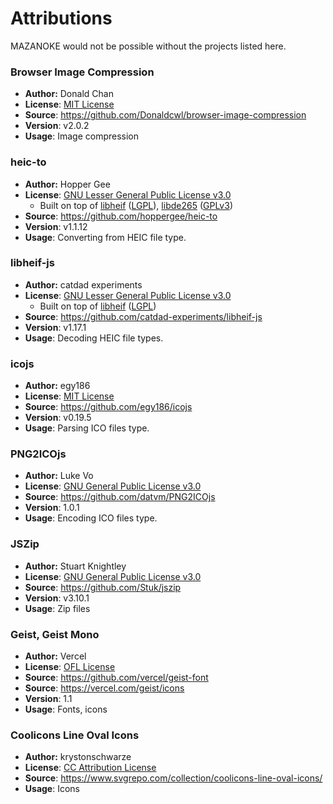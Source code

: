 # Attributions

MAZANOKE would not be possible without the projects listed here.

### Browser Image Compression 
- **Author:** Donald Chan
- **License**: [MIT License](https://github.com/Donaldcwl/browser-image-compression/blob/master/LICENSE)  
- **Source**: https://github.com/Donaldcwl/browser-image-compression
- **Version**: v2.0.2
- **Usage**: Image compression

### heic-to
- **Author:** Hopper Gee
- **License**: [GNU Lesser General Public License v3.0](https://www.npmjs.com/package/heic-to)
  - Built on top of [libheif](https://github.com/strukturag/libheif) ([LGPL](https://github.com/strukturag/libheif?tab=License-1-ov-file)), [libde265](https://github.com/strukturag/libde265) ([GPLv3](https://github.com/strukturag/libde265?tab=License-1-ov-file#readme))
- **Source**: https://github.com/hoppergee/heic-to
- **Version**: v1.1.12
- **Usage**: Converting from HEIC file type.

### libheif-js
- **Author:** catdad experiments 
- **License**: [GNU Lesser General Public License v3.0](https://github.com/catdad-experiments/libheif-js/blob/master/LICENSE)
  - Built on top of [libheif](https://github.com/strukturag/libheif) ([LGPL](https://github.com/strukturag/libheif?tab=License-1-ov-file))
- **Source**: https://github.com/catdad-experiments/libheif-js
- **Version**: v1.17.1
- **Usage**: Decoding HEIC file types.

### icojs
- **Author:** egy186
- **License**: [MIT License](https://github.com/egy186/icojs/blob/main/LICENSE)  
- **Source**: https://github.com/egy186/icojs
- **Version**: v0.19.5
- **Usage**: Parsing ICO files type.

### PNG2ICOjs
- **Author:** Luke Vo
- **License**: [GNU General Public License v3.0](https://github.com/datvm/PNG2ICOjs/blob/master/LICENSE)  
- **Source**: https://github.com/datvm/PNG2ICOjs
- **Version**: 1.0.1
- **Usage**: Encoding ICO files type.

### JSZip
- **Author:** Stuart Knightley
- **License**: [GNU General Public License v3.0](https://github.com/Stuk/jszip/blob/main/LICENSE.markdown)  
- **Source**: https://github.com/Stuk/jszip
- **Version**: v3.10.1
- **Usage**: Zip files

### Geist, Geist Mono
- **Author:** Vercel
- **License**: [OFL License](https://github.com/vercel/geist-font/blob/main/LICENSE.txt)  
- **Source**: https://github.com/vercel/geist-font
- **Source**: https://vercel.com/geist/icons
- **Version**: 1.1
- **Usage**: Fonts, icons

### Coolicons Line Oval Icons
- **Author:** krystonschwarze
- **License**: [CC Attribution License](https://www.svgrepo.com/page/licensing/#CC%20Attribution)  
- **Source**: https://www.svgrepo.com/collection/coolicons-line-oval-icons/
- **Usage**: Icons
